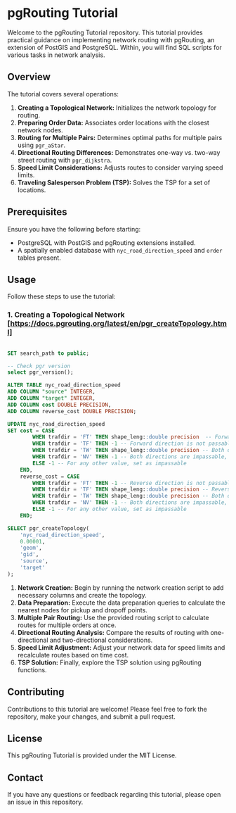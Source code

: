 # pgRouting Tutorial

Welcome to the pgRouting Tutorial repository. This tutorial provides practical guidance on implementing network routing with pgRouting, an extension of PostGIS and PostgreSQL. Within, you will find SQL scripts for various tasks in network analysis.

## Overview

The tutorial covers several operations:

1. **Creating a Topological Network:** Initializes the network topology for routing.
2. **Preparing Order Data:** Associates order locations with the closest network nodes.
3. **Routing for Multiple Pairs:** Determines optimal paths for multiple pairs using `pgr_aStar`.
4. **Directional Routing Differences:** Demonstrates one-way vs. two-way street routing with `pgr_dijkstra`.
5. **Speed Limit Considerations:** Adjusts routes to consider varying speed limits.
6. **Traveling Salesperson Problem (TSP):** Solves the TSP for a set of locations.

## Prerequisites

Ensure you have the following before starting:

- PostgreSQL with PostGIS and pgRouting extensions installed.
- A spatially enabled database with `nyc_road_direction_speed` and `order` tables present.

## Usage

Follow these steps to use the tutorial:

### 1. Creating a Topological Network [https://docs.pgrouting.org/latest/en/pgr_createTopology.html]

```sql

SET search_path to public;

-- Check pgr version
select pgr_version();

ALTER TABLE nyc_road_direction_speed
ADD COLUMN "source" INTEGER,
ADD COLUMN "target" INTEGER,
ADD COLUMN cost DOUBLE PRECISION,
ADD COLUMN reverse_cost DOUBLE PRECISION;

UPDATE nyc_road_direction_speed
SET cost = CASE
        WHEN trafdir = 'FT' THEN shape_leng::double precision  -- Forward direction is passable, set cost as the shape_leng
        WHEN trafdir = 'TF' THEN -1 -- Forward direction is not passable, set a high cost
        WHEN trafdir = 'TW' THEN shape_leng::double precision -- Both directions are passable, set cost as the shape_leng
        WHEN trafdir = 'NV' THEN -1 -- Both directions are impassable, set a high cost
        ELSE -1 -- For any other value, set as impassable
    END,
    reverse_cost = CASE
        WHEN trafdir = 'FT' THEN -1 -- Reverse direction is not passable, set a high cost
        WHEN trafdir = 'TF' THEN shape_leng::double precision -- Reverse direction is passable, set cost as the shape_leng
        WHEN trafdir = 'TW' THEN shape_leng::double precision -- Both directions are passable, set cost as the shape_leng
        WHEN trafdir = 'NV' THEN -1 -- Both directions are impassable, set a high cost
        ELSE -1 -- For any other value, set as impassable
    END;

SELECT pgr_createTopology(
	'nyc_road_direction_speed', 
	0.00001,
	'geom',
	'gid',
	'source',
	'target'
);

```


1. **Network Creation:** Begin by running the network creation script to add necessary columns and create the topology.
2. **Data Preparation:** Execute the data preparation queries to calculate the nearest nodes for pickup and dropoff points.
3. **Multiple Pair Routing:** Use the provided routing script to calculate routes for multiple orders at once.
4. **Directional Routing Analysis:** Compare the results of routing with one-directional and two-directional considerations.
5. **Speed Limit Adjustment:** Adjust your network data for speed limits and recalculate routes based on time cost.
6. **TSP Solution:** Finally, explore the TSP solution using pgRouting functions.

## Contributing

Contributions to this tutorial are welcome! Please feel free to fork the repository, make your changes, and submit a pull request.

## License

This pgRouting Tutorial is provided under the MIT License.

## Contact

If you have any questions or feedback regarding this tutorial, please open an issue in this repository.
